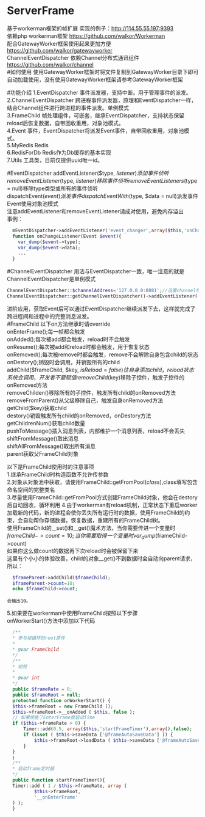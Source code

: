 # ServerFrame
基于workerman框架的帧扩展  实现的例子：http://114.55.55.197:9393  
依赖php workerman框架 https://github.com/walkor/Workerman  
配合GatewayWorker框架使用起来更加方便 https://github.com/walkor/gatewayworker  
ChannelEventDispatcher 依赖Channel分布式通讯组件 https://github.com/walkor/channel  
#如何使用
使用GatewayWorker框架时将文件复制到GatewayWorker目录下即可自动加载使用，没有使用GatewayWorker框架请参考GatewayWorker框架 

#功能介绍
  1.EventDispatcher 事件派发器，支持中断。用于管理事件的派发。  
  2.ChannelEventDispatcher 跨进程事件派发器，原理和EventDispatcher一样，结合Channel组件进行跨进程的事件派发。单例模式  
  3.FrameChild 帧处理组件，可嵌套，继承EventDispatcher，支持状态保留reload后恢复数据，自带回收重用，对象池模式。  
  4.Event 事件，EventDispatcher将派发Event事件，自带回收重用，对象池模式。  
  5.MyRedis Redis  
  6.RedisForDb Redis作为Db缓存的基本实现  
  7.Utils 工具类，目前仅提供uuid唯一id。  
  
#EventDispatcher
  addEventListener($type, $listener)添加事件侦听  
  removeEventListener($type, $listener)移除事件侦听  
  removeEventListeners($type = null)移除type类型或所有的事件侦听  
  dispatchEvent($event)派发事件  
  dispatchEventWith($type, $data = null)派发事件 Event使用对象池模式  
  注意addEventListener和removeEventListener请成对使用，避免内存溢出  
  事例：  
  ```php
    mEventDispatcher->addEventListener('event_changer',array($this,'onChangeListener'));
    function onChangeListener(Event $event){
      var_dump($event->type);
      var_dump($event->data);
      ...
    }
  ```
#ChannelEventDispatcher
  用法与EventDispatcher一致，唯一注意的就是ChannelEventDispatcher是单例模式  
  ```php
  ChannelEventDispatcher::$channelAddress='127.0.0.0:8081';//设置channel地址
  ChannelEventDispatcher::getChannelEventDispatcher()->addEventListener('event_changer',array($this,'onChangeListener'));
  ```
  进阶应用，获取Event后可以通过EventDispatcher继续派发下去，这样就完成了跨进程间和进程中的完整消息派发。  
#FrameChild
  以下on方法继承时请override  
  onEnterFrame();每一帧都会触发  
  onAdded();每次被add都会触发，reload时不会触发  
  onResume();每次被add和reload时都会触发，用于恢复状态  
  onRemoved();每次被remove时都会触发，remove不会解除自身包含child的状态  
  onDestory();销毁时会调用，并销毁所有的child  
  addChild($frameChild, $key, $isReload = false) 往自身添加child，reload状态系统会调用，开发者不要赋值  
  removeChild($key)移除子控件，触发子控件的onRemoved方法  
  removeChilden()移除所有的子控件，触发所有child的onRemoved方法  
  removeFromParent()从父级移除自己，触发自身onRemoved方法  
  getChild($key)获取child  
  destory()销毁触发所有child的onRemoved，onDestory方法  
  getChildrenNum()获取child数量  
  pushToMessage()插入消息列表，内部维护一个消息列表，reload不会丢失  
  shiftFromMessage()取出消息  
  shiftAllFromMessage()取出所有消息  
  parent获取父FrameChild对象  
  
  以下是FrameChild使用时的注意事项  
  1.继承FrameChild时构造函数不允许传参数  
  2.对象从对象池中获取，请使用FrameChild::getFromPool($class),$class填写包含命名空间的完整类名  
  3.尽量使用FrameChild::getFromPool方式创建FrameChild对象，他会在destory后自动回收，循环利用
  4.由于workerman有reload机制，正常状态下重启worker加载新的代码，新的进程会使你丢失所有运行时的数据，使用FrameChild的约束，会自动帮你存储数据，恢复数据，重建所有的FrameChild树。  
    使用FrameChild的__set()和__get()魔术方法，当你需要传进一个变量时$frameChild->count = 10;  
    当你需要取得一个变量时var_dump($frameChild->count)  
    如果你这么做count的数据再下次reload时会被保留下来  
    这里有个小小的体验改善，child的对象__get()不到数据时会自动向parent请求，所以：  
  ```php
    $frameParent->addChild($frameChild);
    $frameParent->count=10;
    echo $frameChild->count;
  ```
    会输出10。  
  5.如果要在workerman中使用FrameChild按照以下步骤  
    onWorkerStart()方法中添加以下代码  
  ```php
    /**
    * 参与帧循环的root原件
    *
    * @var FrameChild
    */
    /**
    * 帧频
    *
    * @var int
    */
    public $frameRate = 0;
    public $frameRoot = null;
    protected function onWorkerStart() {
 	$this->frameRoot = new FrameChild ();
  	$this->frameRoot->__onAdded ( $this, false );
  	// 如果使能了EnterFrame就启动Time
  	if ($this->frameRate > 0) {
  		Timer::add(0.5, array($this,'startFrameTimer'),array(),false);			
  		if (isset ( $this->saveData ['@frameAutoSaveData'] )) {
  			$this->frameRoot->loadData ( $this->saveData ['@frameAutoSaveData'] );
  		}
  	}		
	｝
    /**
    * 启动frame定时器
    */
    public function startFrameTimer(){
  	Timer::add ( 1 / $this->frameRate, array (
  			$this->frameRoot,
  			'__onEnterFrame'
  	) );
    }
  ```
  
    
